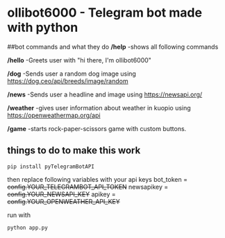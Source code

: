 # ollibot6000 - Telegram bot made with python


##bot commands and what they do
**/help**
-shows all following commands

**/hello**
-Greets user with "hi there, I'm ollibot6000"
    
**/dog**
-Sends user a random dog image using https://dog.ceo/api/breeds/image/random
    
**/news**
-Sends user a headline and image using https://newsapi.org/
    
**/weather**
-gives user information about weather in kuopio using https://openweathermap.org/api
    
**/game**
-starts rock-paper-scissors game with custom buttons.


## things to do to make this work
```
pip install pyTelegramBotAPI

```
then replace following variables with your api keys
bot_token = ~~config.YOUR_TELEGRAMBOT_API_TOKEN~~
newsapikey = ~~config.YOUR_NEWSAPI_KEY~~
apikey = ~~config.YOUR_OPENWEATHER_API_KEY~~


run with
```
python app.py
```
